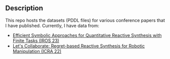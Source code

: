 ## Description

This repo hosts the datasets (PDDL files) for various conference papers that I have published. Currently, I have data from:

- [Efficient Symbolic Approaches for Quantitative Reactive Synthesis with Finite Tasks (IROS 23)](https://muvvalakaran.github.io/publication/iros23_symbolic/)
- [Let's Collaborate: Regret-based Reactive Synthesis for Robotic Manipulation (ICRA 22)](https://muvvalakaran.github.io/publication/icra_22_regret/)